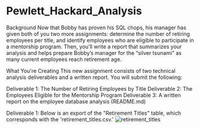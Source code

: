 # Pewlett_Hackard_Analysis
Background
Now that Bobby has proven his SQL chops, his manager has given both of you two more assignments: determine the number of retiring employees per title, and identify employees who are eligible to participate in a mentorship program. Then, you’ll write a report that summarizes your analysis and helps prepare Bobby’s manager for the “silver tsunami” as many current employees reach retirement age.

What You're Creating
This new assignment consists of two technical analysis deliverables and a written report. You will submit the following:

Deliverable 1: The Number of Retiring Employees by Title
Deliverable 2: The Employees Eligible for the Mentorship Program
Deliverable 3: A written report on the employee database analysis (README.md)

Deliverable 1:
Below is an export of the "Retirement Titles" table, which corresponds with the 'retirement_titles.csv.'
![retirement_titles](https://user-images.githubusercontent.com/67697826/198498031-0fcc34a9-4f88-4856-bf9e-17591dcee04b.png)

